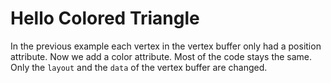 # Hello Colored Triangle

In the previous example each vertex in the vertex buffer only had a position attribute.
Now we add a color attribute. Most of the code stays the same. Only
the `layout` and the `data` of the vertex buffer are changed.

